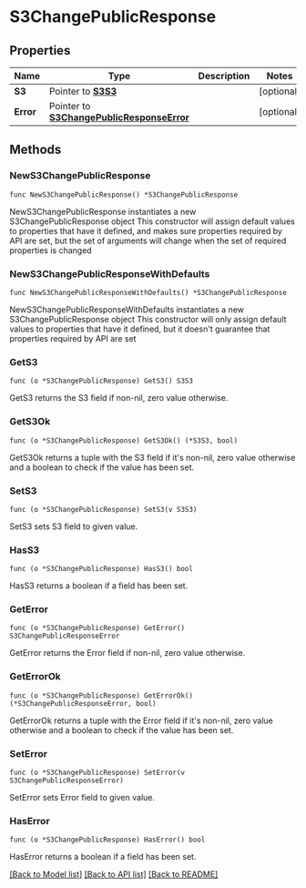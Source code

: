 # S3ChangePublicResponse

## Properties

Name | Type | Description | Notes
------------ | ------------- | ------------- | -------------
**S3** | Pointer to [**S3S3**](S3S3.md) |  | [optional] 
**Error** | Pointer to [**S3ChangePublicResponseError**](S3ChangePublicResponseError.md) |  | [optional] 

## Methods

### NewS3ChangePublicResponse

`func NewS3ChangePublicResponse() *S3ChangePublicResponse`

NewS3ChangePublicResponse instantiates a new S3ChangePublicResponse object
This constructor will assign default values to properties that have it defined,
and makes sure properties required by API are set, but the set of arguments
will change when the set of required properties is changed

### NewS3ChangePublicResponseWithDefaults

`func NewS3ChangePublicResponseWithDefaults() *S3ChangePublicResponse`

NewS3ChangePublicResponseWithDefaults instantiates a new S3ChangePublicResponse object
This constructor will only assign default values to properties that have it defined,
but it doesn't guarantee that properties required by API are set

### GetS3

`func (o *S3ChangePublicResponse) GetS3() S3S3`

GetS3 returns the S3 field if non-nil, zero value otherwise.

### GetS3Ok

`func (o *S3ChangePublicResponse) GetS3Ok() (*S3S3, bool)`

GetS3Ok returns a tuple with the S3 field if it's non-nil, zero value otherwise
and a boolean to check if the value has been set.

### SetS3

`func (o *S3ChangePublicResponse) SetS3(v S3S3)`

SetS3 sets S3 field to given value.

### HasS3

`func (o *S3ChangePublicResponse) HasS3() bool`

HasS3 returns a boolean if a field has been set.

### GetError

`func (o *S3ChangePublicResponse) GetError() S3ChangePublicResponseError`

GetError returns the Error field if non-nil, zero value otherwise.

### GetErrorOk

`func (o *S3ChangePublicResponse) GetErrorOk() (*S3ChangePublicResponseError, bool)`

GetErrorOk returns a tuple with the Error field if it's non-nil, zero value otherwise
and a boolean to check if the value has been set.

### SetError

`func (o *S3ChangePublicResponse) SetError(v S3ChangePublicResponseError)`

SetError sets Error field to given value.

### HasError

`func (o *S3ChangePublicResponse) HasError() bool`

HasError returns a boolean if a field has been set.


[[Back to Model list]](../README.md#documentation-for-models) [[Back to API list]](../README.md#documentation-for-api-endpoints) [[Back to README]](../README.md)


